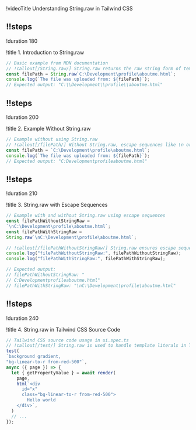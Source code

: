 !videoTitle Understanding String.raw in Tailwind CSS

## !!steps
!duration 180

!title 1. Introduction to String.raw

```ts ! vanilla.ts
// Basic example from MDN documentation
// !callout[/String.raw/] String.raw returns the raw string form of template literals without processing escape sequences.
const filePath = String.raw`C:\Development\profile\aboutme.html`;
console.log(`The file was uploaded from: ${filePath}`);
// Expected output: "C:\\Development\\profile\\aboutme.html"
```

## !!steps
!duration 200

!title 2. Example Without String.raw

```ts ! vanilla.ts
// Example without using String.raw
// !callout[/filePath/] Without String.raw, escape sequences like \n or backslashes get processed, affecting the output.
const filePath = `C:\Development\profile\aboutme.html`;
console.log(`The file was uploaded from: ${filePath}`);
// Expected output: "C:Developmentprofileaboutme.html"
```

## !!steps
!duration 210

!title 3. String.raw with Escape Sequences

```ts ! vanilla.ts
// Example with and without String.raw using escape sequences
const filePathWithoutStringRaw = 
`\nC:\Development\profile\aboutme.html`;
const filePathWithStringRaw = 
String.raw`\nC:\Development\profile\aboutme.html`;

// !callout[/filePathWithoutStringRaw/] String.raw ensures escape sequences are not processed, preserving the raw format.
console.log("filePathWithoutStringRaw:", filePathWithoutStringRaw);
console.log("filePathWithStringRaw:", filePathWithStringRaw);

// Expected output:
// filePathWithoutStringRaw: "
// C:Developmentprofileaboutme.html"
// filePathWithStringRaw: "\nC:\Development\profile\aboutme.html"
```

## !!steps
!duration 240

!title 4. String.raw in Tailwind CSS Source Code

```ts ! tailwindui.spec.ts
// Tailwind CSS source code usage in ui.spec.ts
// !callout[/test/] String.raw is used to handle template literals in Tailwind tests, especially for handling HTML and CSS snippets.
test(
`background gradient, 
"bg-linear-to-r from-red-500"`, 
async ({ page }) => {
  let { getPropertyValue } = await render(
    page,
    html`<div 
      id="x" 
      class="bg-linear-to-r from-red-500">
        Hello world
    </div>`,
  )
  // ...
});
```